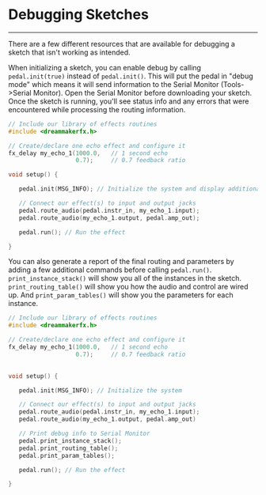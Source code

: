 # Debugging Sketches
------

There are a few different resources that are available for debugging a sketch that isn't working as intended.

When initializing a sketch, you can enable debug by calling `pedal.init(true)` instead of `pedal.init()`.  This will put the pedal in
"debug mode" which means it will send information to the Serial Monitor (Tools->Serial Monitor).  Open the Serial Monitor before downloading your sketch.  Once the sketch is running, you'll see status info and any errors that were encountered while processing the routing information.

``` CPP
// Include our library of effects routines
#include <dreammakerfx.h> 

// Create/declare one echo effect and configure it
fx_delay my_echo_1(1000.0,   // 1 second echo
                   0.7);     // 0.7 feedback ratio

void setup() {

   pedal.init(MSG_INFO); // Initialize the system and display additional information

   // Connect our effect(s) to input and output jacks
   pedal.route_audio(pedal.instr_in, my_echo_1.input);
   pedal.route_audio(my_echo_1.output, pedal.amp_out);

   pedal.run(); // Run the effect

}


```

You can also generate a report of the final routing and parameters by adding a few additional commands before calling `pedal.run()`.  `print_instance_stack()` will show you all of the instances in the sketch.  `print_routing_table()` will show you how the audio and control are wired up.  And `print_param_tables()` will show you the parameters for each instance.

``` CPP
// Include our library of effects routines
#include <dreammakerfx.h> 

// Create/declare one echo effect and configure it
fx_delay my_echo_1(1000.0,   // 1 second echo
                   0.7);     // 0.7 feedback ratio
 

void setup() {

   pedal.init(MSG_INFO); // Initialize the system

   // Connect our effect(s) to input and output jacks
   pedal.route_audio(pedal.instr_in, my_echo_1.input);
   pedal.route_audio(my_echo_1.output, pedal.amp_out)

   // Print debug info to Serial Monitor
   pedal.print_instance_stack();
   pedal.print_routing_table();
   pedal.print_param_tables();

   pedal.run(); // Run the effect

}
```